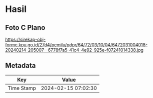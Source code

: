 # Hasil

## Foto C Plano

https://sirekap-obj-formc.kpu.go.id/27d4/pemilu/pdpr/64/72/03/10/04/6472031004018-20240214-205007--6778f7a5-41c4-4e92-925e-f07241014338.jpg


## Metadata

| Key        | Value               |
| ---------- | ------------------- |
| Time Stamp | 2024-02-15 07:02:30 |



